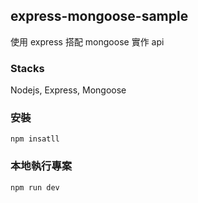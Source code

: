 ##  express-mongoose-sample
使用 express 搭配 mongoose 實作 api

### Stacks
Nodejs, Express, Mongoose

### 安裝
```
npm insatll
```
### 本地執行專案
```
npm run dev
```
